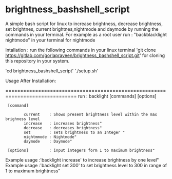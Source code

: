 # brightness_bashshell_script
A simple bash script for linux to increase brightness, decrease brightness, set brightnes, current brightnes,nightmode and daymode by running the commands in your terminal.
For example as a root user run : "backblacklight nightmode" in your terminal for nightmode


Intallation : run the following commands in your linux terminal
  'git clone https://gitlab.com/gorlapraveen/brightness_bashshell_script.git' for cloning this repository in your system.

  'cd brightness_bashshell_script'
  './setup.sh'


Usage After Installation:

==============================================================================
run                : backlight [commands] [options] 

     [command]

            current    : Shows present brightness level within the max brighness level
            increase   : increases brightness"
            decrease   : decreases brightness" 
            set        : sets brightness to an Integer "
            nightmmode : Nightmode"
            daymode    : Daymode"

     [options]         : input integers form 1 to maximum brightness"

Example usage      :'backlight increase' to increase brightness by one level"
Example usage      :'backlight set 300' to set brightness level to 300 in range of 1 to maximum brightness"


